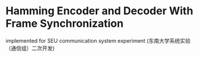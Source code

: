 # Hamming Encoder and Decoder With Frame Synchronization
implemented for SEU communication system experiment (东南大学系统实验（通信组）二次开发)

